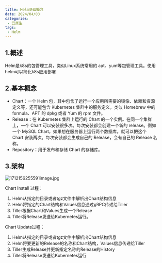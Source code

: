 ```yaml
---
title: Helm基础概念
date: 2024/04/03
categories:
 - 云原生
tags:
 - Helm
---
```


## 1.概述

Helm是k8s的包管理工具，类似Linux系统常用的 apt、yum等包管理工具。使用helm可以简化k8s应用部署

## 2.基本概念

- Chart：一个 Helm 包，其中包含了运行一个应用所需要的镜像、依赖和资源定义等，还可能包含 Kubernetes 集群中的服务定义，类似 Homebrew 中的 formula、APT 的 dpkg 或者 Yum 的 rpm 文件。
- Release：在 Kubernetes 集群上运行的 Chart 的一个实例。在同一个集群上，一个 Chart 可以安装很多次。每次安装都会创建一个新的 release。例如一个 MySQL Chart，如果想在服务器上运行两个数据库，就可以把这个 Chart 安装两次。每次安装都会生成自己的 Release，会有自己的 Release 名称。
- Repository：用于发布和存储 Chart 的存储库。

## 3.架构

![1712156255591image.jpg](https://fastly.jsdelivr.net/gh/JaikenWong/Drawing-Bed@main/images/1712156255591image.jpg)

Chart Install 过程：

1. Helm从指定的目录或者tgz文件中解析出Chart结构信息
2. Helm将指定的Chart结构和Values信息通过gRPC传递给Tiller
3. Tiller根据Chart和Values生成一个Release
4. Tiller将Release发送给Kubernetes运行。

Chart Update过程：

1. Helm从指定的目录或者tgz文件中解析出Chart结构信息
2. Helm将要更新的Release的名称和Chart结构，Values信息传递给Tiller
3. Tiller生成Release并更新指定名称的Release的History
4. Tiller将Release发送给Kubernetes运行
